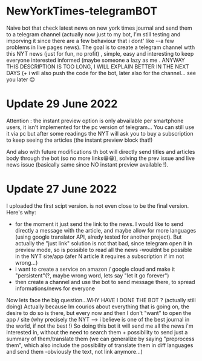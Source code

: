# NewYorkTimes-telegramBOT
Naive bot that check latest news on new york times journal and send them to a telegram channel (actually now just to my bot, I'm still testing and imporving it since there are a few behaviour that i dont' like --a few problems in live pages news). The goal is to create a telegram channel wtth this NYT news (just for fun, no profit) , simple, easy and interesting to keep everyone interested informed (maybe someone a lazy as me . ANYWAY THIS DESCRIPTION IS TOO LONG, I WILL EXPLAIN BETTER IN THE NEXT DAYS (+ i will also push the code for the bot, later also for the channel... see you later 😊

# Update 29 June 2022
Attention : the instant preview option is only abvailable per smartphone users, it isn't implemented for the pc version of telegram...
You can still use it via pc but after some readings the NYT will ask you to buy a subscription to keep seeing the articles (the instant preview block that!)

And also with future modifications th bot will directly send titles and articles body through the bot (so no more links😁😁), solving the prev issue and live news issue (basically same since NO instant preview available !). 


# Update 27 June 2022

I uploaded the first scipt version. 
is not even close to be the final version. Here's why:
- for the moment it just send the link to the news. I would like to send directly a message with the article, and maybe allow for more languages (using google translator API, alredy tested for another project). But actually the "just link" solution is not that bad, since telegram open it in preview mode, so is possible to read all the news -wouldnt be possible in the NYT site/app (afer N article it requires a subscription if im not wrong...)
- i want to create a service on amazon / google cloud and make it "persistent"(?, maybe wrong word, lets say "let it go forever")
- then create a channel and use the bot to send message there, to spread informations/news for everyone

Now lets face the big question...WHY HAVE I DONE THE BOT ? (actually still doing)
Actually because Im courios about everything that is going on, the desire to do so is there, but every now and then I don't "want" to open the app / site (why precisely the NYT --> i believe is one of the best journal in the world, if not the best !)
So doing this bot it will send me all the news i'm interested in, without the need to search them + possibility to send just a summary of them/translate them (we can generalize by saying "preprocess them", which also include the possibility of translate them in diff languages and send them -obviously the text, not link anymore...)


